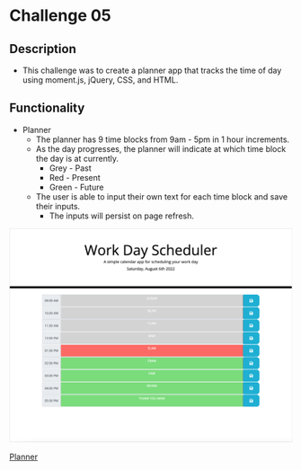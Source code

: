 # Challenge 05

## Description
- This challenge was to create a planner app that tracks the time of day  using moment.js, jQuery, CSS, and HTML.

## Functionality
- Planner
  - The planner has 9 time blocks from 9am - 5pm in 1 hour increments.
  - As the day progresses, the planner will indicate at which time block the day is at currently.
    - Grey - Past
    - Red - Present
    - Green - Future
  - The user is able to input their own text for each time block and save their inputs.
    - The inputs will persist on page refresh. 

![Planner](./assets/image1.png)

[Planner](https://ahuang23.github.io/C05_Planner/)
